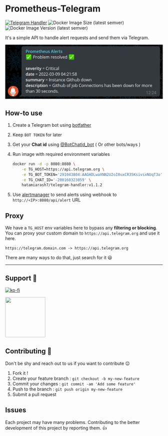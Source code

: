 # Prometheus-Telegram

[![Telegram Handler](https://github.com/hatamiarash7/Prometheus-Telegram/actions/workflows/Publish.yml/badge.svg)](https://github.com/hatamiarash7/Prometheus-Telegram/actions/workflows/Publish.yml) ![Docker Image Size (latest semver)](https://img.shields.io/docker/image-size/hatamiarash7/telegram-handler) ![Docker Image Version (latest semver)](https://img.shields.io/docker/v/hatamiarash7/telegram-handler)

It's a simple API to handle alert requests and send them via Telegram.

![sample](.github/tg-sample.jpg)

## How-to use

1. Create a Telegram bot using [botfather](https://t.me/botfather)
2. Keep `BOT TOKEN` for later
3. Get your **Chat id** using [@BotChatId_bot](https://t.me/BotChatId_bot) ( Or other bots/ways )
4. Run image with required environment variables

   ```bash
   docker run -d -p 8080:8080 \
       -e TG_HOST=https://api.telegram.org \
       -e TG_BOT_TOKEN='291043804:AAGHDLwaXNN2U2oI0uxCR35KsivsxNUqT3o' \
       -e TG_CHAT_ID='-200160323059' \
       hatamiarash7/telegram-handler:v1.1.2
   ```

5. Use [alertmanager](https://prometheus.io/docs/alerting/latest/alertmanager/) to send alerts using webhook to `http://<IP>:8080/api/alert` URL

## Proxy

We have a `TG_HOST` env variables here to bypass any **filtering or blocking**. You can proxy your custom domain to `https://api.telegram.org` and use it here.

```text
https://telegram.domain.com -> https://api.telegram.org
```

There are many ways to do that, just search for it 😃

---

## Support 💛

[![ko-fi](https://www.ko-fi.com/img/githubbutton_sm.svg)](https://ko-fi.com/D1D1WGU9)

<div><a href="https://payping.ir/@hatamiarash7"><img src="https://cdn.payping.ir/statics/Payping-logo/Trust/blue.svg" height="128" width="128"></a></div>

## Contributing 🤝

Don't be shy and reach out to us if you want to contribute 😉

1. Fork it !
2. Create your feature branch : `git checkout -b my-new-feature`
3. Commit your changes : `git commit -am 'Add some feature'`
4. Push to the branch : `git push origin my-new-feature`
5. Submit a pull request

## Issues

Each project may have many problems. Contributing to the better development of this project by reporting them. 👍

